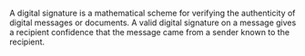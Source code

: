 A digital signature is a mathematical scheme for verifying the authenticity of digital messages or documents.
A valid digital signature on a message gives a recipient confidence that the message came from a sender known to the recipient.
